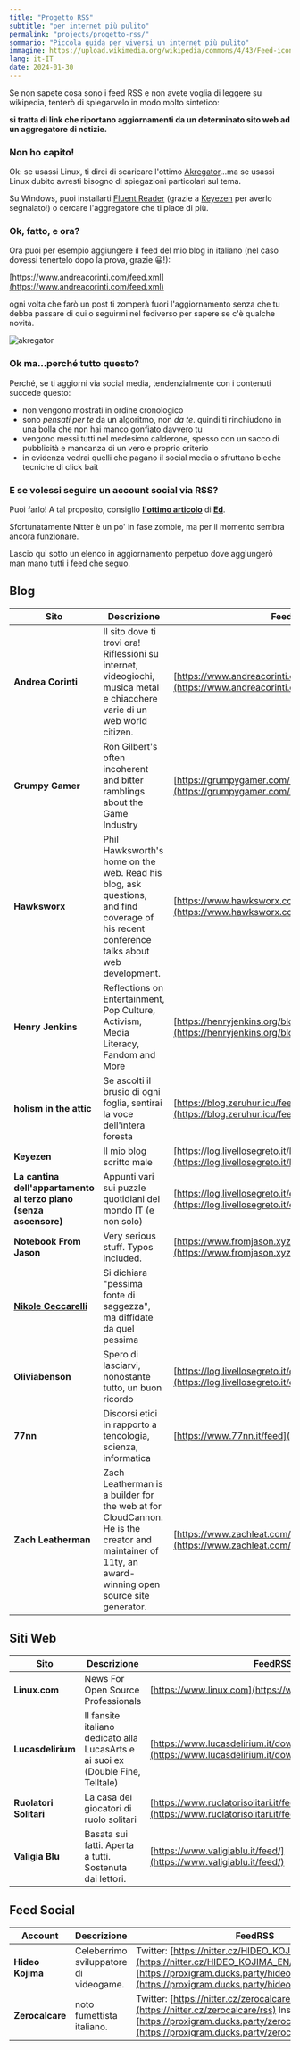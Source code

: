 ```yaml
---
title: "Progetto RSS"
subtitle: "per internet più pulito"
permalink: "projects/progetto-rss/"
sommario: "Piccola guida per viversi un internet più pulito"
immagine: https://upload.wikimedia.org/wikipedia/commons/4/43/Feed-icon.svg
lang: it-IT
date: 2024-01-30
---
```


Se non sapete cosa sono i feed RSS e non avete voglia di leggere su wikipedia, tenterò di spiegarvelo in modo molto sintetico:

**si tratta di link che riportano aggiornamenti da un determinato sito web ad un aggregatore di notizie.**

### Non ho capito!

Ok: se usassi Linux, ti direi di scaricare l'ottimo [Akregator](https://apps.kde.org/it/akregator/)...ma se usassi Linux dubito avresti bisogno di spiegazioni particolari sul tema.

Su Windows, puoi installarti [Fluent Reader](https://github.com/yang991178/fluent-reader) (grazie a [Keyezen](https://livellosegreto.it/@keyezen) per averlo segnalato!) o cercare l'aggregatore che ti piace di più.

### Ok, fatto, e ora?

Ora puoi per esempio aggiungere il feed del mio blog in italiano (nel caso dovessi tenertelo dopo la prova, grazie 😀!):

[https://www.andreacorinti.com/feed.xml](https://www.andreacorinti.com/feed.xml)

ogni volta che farò un post ti zomperà fuori l'aggiornamento senza che tu debba passare di qui o seguirmi nel fediverso per sapere se c'è qualche novità.

![akregator](https://cdn.masto.host/livellosegretoit/media_attachments/files/111/834/296/901/443/086/original/c9066a7a7f9c58bf.png)

### Ok ma...perché tutto questo?

Perché, se ti aggiorni via social media, tendenzialmente con i contenuti succede questo: 

- non vengono mostrati in ordine cronologico
- sono _pensati per te_ da un algoritmo, non _da te_. quindi ti rinchiudono in una bolla che non hai manco gonfiato davvero tu
- vengono messi tutti nel medesimo calderone, spesso con un sacco di pubblicità e mancanza di un vero e proprio criterio
- in evidenza vedrai quelli che pagano il social media o sfruttano bieche tecniche di click bait

### E se volessi seguire un account social via RSS?

Puoi farlo! A tal proposito, consiglio [**l'ottimo articolo**](https://log.livellosegreto.it/edmael/feed-rss-torniamo-a-scegliere-i-nostri-contenuti) di [**Ed**](https://livellosegreto.it/@ed).

Sfortunatamente Nitter è un po' in fase zombie, ma per il momento sembra ancora funzionare.

Lascio qui sotto un elenco in aggiornamento perpetuo dove aggiungerò man mano tutti i feed che seguo.

## Blog

| Sito | Descrizione | FeedRSS |
|---|---|---|
| **Andrea Corinti** | Il sito dove ti trovi ora! Riflessioni su internet, videogiochi, musica metal e chiacchere varie di un web world citizen. | [https://www.andreacorinti.com/feed.xml](https://www.andreacorinti.com/feed.xml)
| **Grumpy Gamer** | Ron Gilbert's often incoherent and bitter ramblings about the Game Industry | [https://grumpygamer.com/rss2.0](https://grumpygamer.com/rss2.0)
| **Hawksworx** | Phil Hawksworth's home on the web. Read his blog, ask questions, and find coverage of his recent conference talks about web development. | [https://www.hawksworx.com/feed.xml](https://www.hawksworx.com/feed.xml) |
| **Henry Jenkins** | Reflections on Entertainment, Pop Culture, Activism, Media Literacy, Fandom and More | [https://henryjenkins.org/blog?format=rss](https://henryjenkins.org/blog?format=rss) |
| **holism in the attic** | Se ascolti il brusio di ogni foglia, sentirai la voce dell'intera foresta | [https://blog.zeruhur.icu/feed/](https://blog.zeruhur.icu/feed/) |
| **Keyezen** | Il mio blog scritto male | [https://log.livellosegreto.it/keyezen/feed/](https://log.livellosegreto.it/keyezen/feed/) |
| **La cantina dell'appartamento al terzo piano (senza ascensore)** | Appunti vari sui puzzle quotidiani del mondo IT (e non solo) | [https://log.livellosegreto.it/edmael/feed/](https://log.livellosegreto.it/edmael/feed/) |
| **Notebook From Jason** | Very serious stuff. Typos included. | [https://www.fromjason.xyz/p/notebook/feed/feed.xml](https://www.fromjason.xyz/p/notebook/feed/feed.xml) |
| [**Nikole Ceccarelli**](nikolececcarelli.it/api/rss) | Si dichiara "pessima fonte di saggezza", ma diffidate da quel pessima |
| **Oliviabenson** | Spero di lasciarvi, nonostante tutto, un buon ricordo | [https://log.livellosegreto.it/oliviabenson2/feed/](https://log.livellosegreto.it/oliviabenson2/feed/) |
| **77nn** | Discorsi etici in rapporto a tencologia, scienza, informatica | [https://www.77nn.it/feed](https://www.77nn.it/feed) |
| **Zach Leatherman** | Zach Leatherman is a builder for the web at for CloudCannon. He is the creator and maintainer of 11ty, an award-winning open source site generator. | [https://www.zachleat.com/web/feed/](https://www.zachleat.com/web/feed/) |

## Siti Web

| Sito | Descrizione | FeedRSS |
|---|---|---|
| **Linux.com** | News For Open Source Professionals | [https://www.linux.com](https://www.linux.com)
| **Lucasdelirium** | Il fansite italiano dedicato alla LucasArts e ai suoi ex (Double Fine, Telltale) | [https://www.lucasdelirium.it/download/lucasdelirium.xml](https://www.lucasdelirium.it/download/lucasdelirium.xml) 
| **Ruolatori Solitari** |La casa dei giocatori di ruolo solitari | [https://www.ruolatorisolitari.it/feed/](https://www.ruolatorisolitari.it/feed/)
| **Valigia Blu** | Basata sui fatti. Aperta a tutti. Sostenuta dai lettori.| [https://www.valigiablu.it/feed/](https://www.valigiablu.it/feed/)

## Feed Social

| Account | Descrizione | FeedRSS |
|---|---|---|
| **Hideo Kojima** | Celeberrimo sviluppatore di videogame. | Twitter: [https://nitter.cz/HIDEO_KOJIMA_EN/rss](https://nitter.cz/HIDEO_KOJIMA_EN/rss) Instagram: [https://proxigram.ducks.party/hideo_kojima/stories/rss](https://proxigram.ducks.party/hideo_kojima/stories/rss)
| **Zerocalcare** | noto fumettista italiano. | Twitter: [https://nitter.cz/zerocalcare/rss](https://nitter.cz/zerocalcare/rss) Instagram: [https://proxigram.ducks.party/zerocalcare/stories/rss](https://proxigram.ducks.party/zerocalcare/stories/rss)